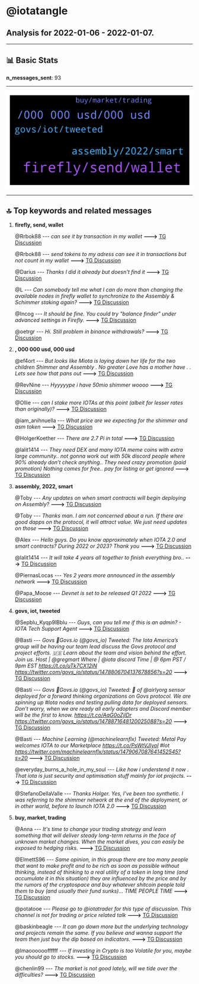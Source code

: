 # **@iotatangle**
 ## Analysis for **2022-01-06** - **2022-01-07**.

---

## 📊 **Basic Stats**

**n_messages_sent**: 93

---
![wordcloud](iotatangle_1Days_wordcloud.png)

---


## 🔝 **Top keywords and related messages**

1. **firefly, send, wallet**

    @Rrbok88 --- *can see it by transaction in my wallet* **--->** [TG Discussion](https://t.me/iotatangle/306064)

    @Rrbok88 --- *send tokens to my adress can see it in transactions but not count in my wallet* **--->** [TG Discussion](https://t.me/iotatangle/306061)

    @Darius --- *Thanks I did it already but doesn't find it* **--->** [TG Discussion](https://t.me/iotatangle/306048)

    @L --- *Can somebody tell me what I can do more than changing the available nodes in firefly wallet to synchronize to the Assembly & Schimmer staking again?* **--->** [TG Discussion](https://t.me/iotatangle/305925)

    @Incog --- *It should be fine. You could try "balance finder" under advanced settings in Firefly.* **--->** [TG Discussion](https://t.me/iotatangle/306047)

    @oetrgr --- *Hi. Still problem in binance withdrawals?* **--->** [TG Discussion](https://t.me/iotatangle/305991)

2. **, 000 000 usd, 000 usd**

    @ef4ort --- *But looks like Miota is laying down her life for the two children  Shimmer and Assembly .  No greater Love  has a mother have . .  Lets see how that pans out* **--->** [TG Discussion](https://t.me/iotatangle/305974)

    @RevNine --- *Hyyyyype i have 50mio shimmer woooo* **--->** [TG Discussion](https://t.me/iotatangle/305923)

    @Ollie --- *can I stake more IOTAs at this point (albeit for lesser rates than originally)?* **--->** [TG Discussion](https://t.me/iotatangle/306149)

    @iam_anihnuella --- *What price are we expecting for the shimmer and asm token* **--->** [TG Discussion](https://t.me/iotatangle/306021)

    @HolgerKoether --- *There are 2.7 Pi in total* **--->** [TG Discussion](https://t.me/iotatangle/305999)

    @lalit1414 --- *They need DEX and many IOTA meme coins with extra large community.. not gonna work out with 50k discord people where 90% already don’t check anything..   They need crazy promotion (paid promotion) Nothing comes for free..  pay for listing or get ignored* **--->** [TG Discussion](https://t.me/iotatangle/305971)

3. **assembly, 2022, smart**

    @Toby --- *Any updates on when smart contracts will begin deploying on Assembly?* **--->** [TG Discussion](https://t.me/iotatangle/305947)

    @Toby --- *Thanks man. I am not concerned about a run. If there are good dapps on the protocol, it will attract value. We just need updates on those* **--->** [TG Discussion](https://t.me/iotatangle/305969)

    @Alex --- *Hello guys. Do you know approximately when IOTA 2.0 and smart contracts? During 2022 or 2023? Thank you* **--->** [TG Discussion](https://t.me/iotatangle/306016)

    @lalit1414 --- *It will take 4 years all together to finish everything bro..* **--->** [TG Discussion](https://t.me/iotatangle/305962)

    @PiernasLocas --- *Yes 2 years more announced in the assembly network* **--->** [TG Discussion](https://t.me/iotatangle/306157)

    @Papa_Moose --- *Devnet is set to be released Q1 2022* **--->** [TG Discussion](https://t.me/iotatangle/306017)

4. **govs, iot, tweeted**

    @Sepblu_Kyqp9lBblu --- *Guys, can you tell me if this is an admin? - IOTA Tech Support Agent* **--->** [TG Discussion](https://t.me/iotatangle/306134)

    @Basti --- *Govs 🎈Govs.io (@govs_io) Tweeted: The Iota America’s group will be having our team lead discuss the Govs protocol and project efforts. 🇺🇸  Learn about the team and vision behind the effort. Join us.   Host | @gregmart  Where | @iota discord  Time | @ 6pm PST / 9pm EST https://t.co/uTk7CX12jN https://twitter.com/govs_io/status/1478806704137678856?s=20* **--->** [TG Discussion](https://t.me/iotatangle/306012)

    @Basti --- *Govs 🎈Govs.io (@govs_io) Tweeted: 📸 of @airlyorg sensor deployed for a forward thinking organizations on Govs protocol.   We are spinning up #Iota nodes and testing pulling data for deployed sensors.   Don’t worry, when we are ready all early adopters and Discord member will be the first to know. https://t.co/AqG0oZjIDr https://twitter.com/govs_io/status/1478871648120025088?s=20* **--->** [TG Discussion](https://t.me/iotatangle/306010)

    @Basti --- *Machine Learning (@machinelearnflx) Tweeted: Metal Pay welcomes IOTA to our Marketplace https://t.co/PsWtVJIyol  #Iot https://twitter.com/machinelearnflx/status/1479067087641452545?s=20* **--->** [TG Discussion](https://t.me/iotatangle/306009)

    @everyday_burns_a_hole_in_my_soul --- *Like how i understend it now . That iota is just security and optimisation stuff  mainly for iot projects.* **--->** [TG Discussion](https://t.me/iotatangle/306167)

    @StefanoDellaValle --- *Thanks Holger. Yes, I've been too synthetic. I was referring to the shimmer network at the end of the deployment, or in other world, before to launch IOTA 2.0* **--->** [TG Discussion](https://t.me/iotatangle/306005)

5. **buy, market, trading**

    @Anna --- *It's time to change your trading strategy and learn something that will deliver steady long-term returns in the face of unknown market changes. When the market dives, you can easily be exposed to hedging risks.* **--->** [TG Discussion](https://t.me/iotatangle/306137)

    @ElmettS96 --- *Same opinion, in this group there are too many people that want to make profit and to be rich as soon as possible without thinking, instead of thinking to a real utility of a token in long time (and accumulate it in this situation) they are influenced by the price and by the rumors of the cryptospace and buy whatever shitcoin people told them to buy (and usually their fund sunks)... TIME PEOPLE TIME* **--->** [TG Discussion](https://t.me/iotatangle/306100)

    @potatooe --- *Please go to @iotatrader for this type of discussion. This channel is not for trading or price related talk* **--->** [TG Discussion](https://t.me/iotatangle/306139)

    @baskinbeagle --- *It can go down more but the underlying technology and projects remain the same. If you believe and wanna support the team then just buy the dip based on indicators.* **--->** [TG Discussion](https://t.me/iotatangle/306103)

    @lmaooooooffffff --- *If investing in Crypto is too Volatile for you, maybe you should go to stocks.* **--->** [TG Discussion](https://t.me/iotatangle/306006)

    @chenlin99 --- *The market is not good lately, will we tide over the difficulties?* **--->** [TG Discussion](https://t.me/iotatangle/306102)

